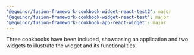 ```yaml
---
'@equinor/fusion-framework-cookbook-widget-react-test2': major
'@equinor/fusion-framework-cookbook-widget-react-test': major
'@equinor/fusion-framework-cookbook-app-react-widget': major
---
```


Three cookbooks have been included, showcasing an application and two widgets to illustrate the widget and its functionalities.
